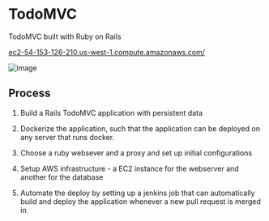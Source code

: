 # TodoMVC
TodoMVC built with Ruby on Rails

[ec2-54-153-126-210.us-west-1.compute.amazonaws.com/](ec2-54-153-126-210.us-west-1.compute.amazonaws.com)

![image](https://farm8.staticflickr.com/7225/26925088002_dc58019b38_b.jpg)

## Process

1. Build a Rails TodoMVC application with persistent data

2. Dockerize the application, such that the application can be deployed on any server that runs docker. 

3. Choose a ruby websever and a proxy and set up initial configurations

4. Setup AWS infrastructure - a EC2 instance for the webserver and another for the database

5. Automate the deploy by setting up a jenkins job that can automatically build and deploy the application whenever a new pull request is merged in 


